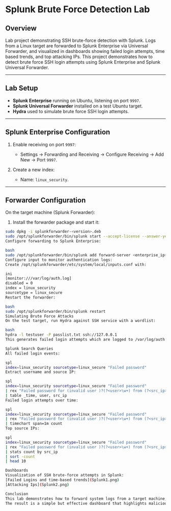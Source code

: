 # Splunk Brute Force Detection Lab

## Overview
Lab project demonstrating SSH brute-force detection with Splunk. Logs from a Linux target are forwarded to Splunk Enterprise via Universal Forwarder, and visualized in dashboards showing failed login attempts, time based trends, and top attacking IPs.
This project demonstrates how to detect brute force SSH login attempts using Splunk Enterprise and Splunk Universal Forwarder.

---

## Lab Setup

- **Splunk Enterprise** running on Ubuntu, listening on port `9997`.
- **Splunk Universal Forwarder** installed on a test Ubuntu target.
- **Hydra** used to simulate brute force SSH login attempts.

---

## Splunk Enterprise Configuration

1. Enable receiving on port `9997`:  
   - Settings → Forwarding and Receiving → Configure Receiving → Add New → Port `9997`.

2. Create a new index:  
   - Name: `linux_security`.

---

## Forwarder Configuration

On the target machine (Splunk Forwarder):

1. Install the forwarder package and start it:
```bash
sudo dpkg -i splunkforwarder-<version>.deb
sudo /opt/splunkforwarder/bin/splunk start --accept-license --answer-yes
Configure forwarding to Splunk Enterprise:

bash
sudo /opt/splunkforwarder/bin/splunk add forward-server <enterprise_ip>:9997 -auth admin:<password>
Configure input to monitor authentication logs:
Create /opt/splunkforwarder/etc/system/local/inputs.conf with:

ini
[monitor:///var/log/auth.log]
disabled = 0
index = linux_security
sourcetype = linux_secure
Restart the forwarder:

bash
sudo /opt/splunkforwarder/bin/splunk restart
Simulating Brute Force Attacks
On the test target, run Hydra against SSH service with a wordlist:

bash
hydra -l testuser -P passlist.txt ssh://127.0.0.1
This generates failed login attempts which are logged to /var/log/auth.log and forwarded to Splunk Enterprise.

Splunk Search Queries
All failed login events:

spl
index=linux_security sourcetype=linux_secure "Failed password"
Extract username and source IP:

spl
index=linux_security sourcetype=linux_secure "Failed password"
| rex "Failed password for (invalid user )?(?<user>\w+) from (?<src_ip>\d+\.\d+\.\d+\.\d+)"
| table _time, user, src_ip
Failed login attempts over time:

spl
index=linux_security sourcetype=linux_secure "Failed password"
| rex "Failed password for (invalid user )?(?<user>\w+) from (?<src_ip>\d+\.\d+\.\d+\.\d+)"
| timechart span=1m count
Top source IPs:

spl
index=linux_security sourcetype=linux_secure "Failed password"
| rex "Failed password for (invalid user )?(?<user>\w+) from (?<src_ip>\d+\.\d+\.\d+\.\d+)"
| stats count by src_ip
| sort -count
| head 10

Dashboards
Visualization of SSH brute-force attempts in Splunk:
[Failed Logins and time-based trends](Splunk1.png)
[Attacking Ips](Splunk2.png)

Conclusion
This lab demonstrates how to forward system logs from a target machine, simulate brute force attacks, and visualize them in Splunk Enterprise.
The result is a simple but effective dashboard that highlights malicious login activity and helps detect brute force attempts in real time.
